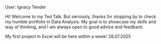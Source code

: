 User: Ignacy Tender

Hi! Welcome to my Ted Talk. But seriously, thanks for stopping by
to check my humble portfolio in Data Analysis. My goal is to showcase
my skills and way of thinking, and I am always open to good advice
and feedback.

My first project in Excel will be here within a week!
28.07.2025
